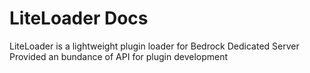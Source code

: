 # LiteLoader Docs
LiteLoader is a lightweight plugin loader for Bedrock Dedicated Server  
Provided an bundance of API for plugin development